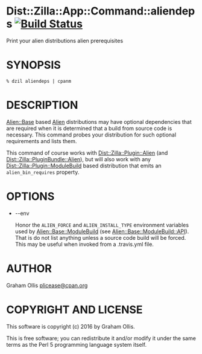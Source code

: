 # Dist::Zilla::App::Command::aliendeps [![Build Status](https://secure.travis-ci.org/plicease/Dist-Zilla-App-Command-aliendeps.png)](http://travis-ci.org/plicease/Dist-Zilla-App-Command-aliendeps)

Print your alien distributions alien prerequisites

# SYNOPSIS

    % dzil aliendeps | cpanm

# DESCRIPTION

[Alien::Base](https://metacpan.org/pod/Alien::Base) based [Alien](https://metacpan.org/pod/Alien) distributions may have optional dependencies
that are required when it is determined that a build from source code is
necessary.  This command probes your distribution for such optional requirements
and lists them.

This command of course works with [Dist::Zilla::Plugin::Alien](https://metacpan.org/pod/Dist::Zilla::Plugin::Alien) (and
[Dist::Zilla::PluginBundle::Alien](https://metacpan.org/pod/Dist::Zilla::PluginBundle::Alien)), but will also work with any
[Dist::Zilla::Plugin::ModuleBuild](https://metacpan.org/pod/Dist::Zilla::Plugin::ModuleBuild) based distribution that emits an
`alien_bin_requires` property.

# OPTIONS

- --env

    Honor the `ALIEN_FORCE` and `ALIEN_INSTALL_TYPE` environment variables used by
    [Alien::Base::ModuleBuild](https://metacpan.org/pod/Alien::Base::ModuleBuild) (see [Alien::Base::ModuleBuild::API](https://metacpan.org/pod/Alien::Base::ModuleBuild::API)).  That is
    do not list anything unless a source code build will be forced.  This may be useful
    when invoked from a .travis.yml file.

# AUTHOR

Graham Ollis <plicease@cpan.org>

# COPYRIGHT AND LICENSE

This software is copyright (c) 2016 by Graham Ollis.

This is free software; you can redistribute it and/or modify it under
the same terms as the Perl 5 programming language system itself.
